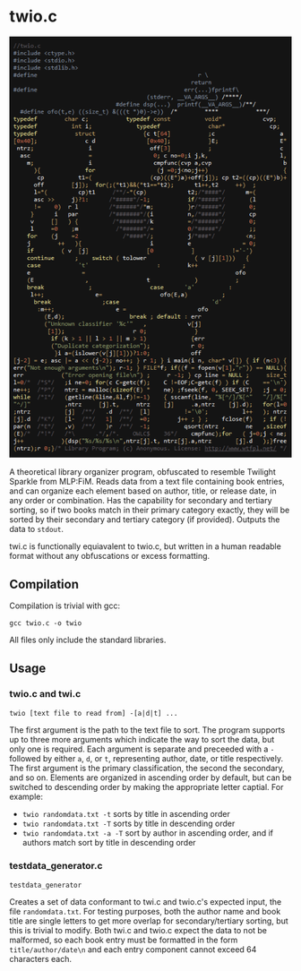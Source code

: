# twio.c
![twio.c](twio.png)

A theoretical library organizer program, obfuscated to resemble Twilight Sparkle from MLP:FiM.
Reads data from a text file containing book entries, and can organize each element based on author, title, or release date, in any order or combination.
Has the capability for secondary and tertiary sorting, so if two books match in their primary category exactly, they will be sorted by their secondary and tertiary category (if provided).
Outputs the data to `stdout`.

twi.c is functionally equiavalent to twio.c, but written in a human readable format without any obfuscations or excess formatting.

## Compilation
Compilation is trivial with gcc:

    gcc twio.c -o twio

All files only include the standard libraries.

## Usage
### twio.c and twi.c
    twio [text file to read from] -[a|d|t] ...
The first argument is the path to the text file to sort. The program supports up to three more arguments which indicate the way to sort the data, but only one is required. Each argument is separate and preceeded with a `-` followed by either `a`, `d`, or `t`, representing author, date, or title respectively. The first argument is the primary classification, the second the secondary, and so on. Elements are organized in ascending order by default, but can be switched to descending order by making the appropriate letter captial. For example:
 * `twio randomdata.txt -t` sorts by title in ascending order
 * `twio randomdata.txt -T` sorts by title in descending order
 * `twio randomdata.txt -a -T` sort by author in ascending order, and if authors match sort by title in descending order

### testdata_generator.c
    testdata_generator
Creates a set of data conformant to twi.c and twio.c's expected input, the file `randomdata.txt`. For testing purposes, both the author name and book title are single letters to get more overlap for secondary/tertiary sorting, but this is trivial to modify.
Both twi.c and twio.c expect the data to not be malformed, so each book entry must be formatted in the form `title/author/date\n` and each entry component cannot exceed 64 characters each.